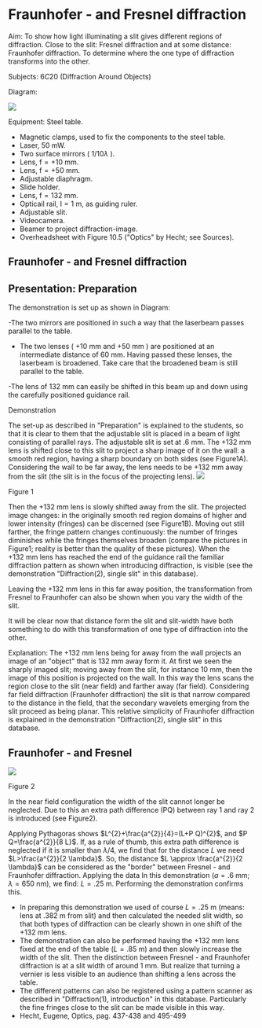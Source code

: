 # Fraunhofer - and Fresnel diffraction 

Aim: To show how light illuminating a slit gives different regions of diffraction. Close to the slit: Fresnel diffraction and at some distance: Fraunhofer diffraction. To determine where the one type of diffraction transforms into the other.

Subjects: $6 C 20$ (Diffraction Around Objects)

Diagram:

![](https://cdn.mathpix.com/cropped/2024_06_24_467914a6eecfef3d24e6g-1.jpg?height=816&width=895&top_left_y=584&top_left_x=707)

Equipment: Steel table.

- Magnetic clamps, used to fix the components to the steel table.
- Laser, $50 \mathrm{~mW}$.
- Two surface mirrors ( $1 / 10 \lambda$ ).
- Lens, $\mathrm{f}=+10 \mathrm{~mm}$.
- Lens, $\mathrm{f}=+50 \mathrm{~mm}$.
- Adjustable diaphragm.
- Slide holder.
- Lens, $\mathrm{f}=132 \mathrm{~mm}$.
- Opticail rail, $\mathrm{I}=1 \mathrm{~m}$, as guiding ruler.
- Adjustable slit.
- Videocamera.
- Beamer to project diffraction-image.
- Overheadsheet with Figure 10.5 ("Optics" by Hecht; see Sources).


## Fraunhofer - and Fresnel diffraction

## Presentation: Preparation

The demonstration is set up as shown in Diagram:

-The two mirrors are positioned in such a way that the laserbeam passes parallel to the table.

- The two lenses ( $+10 \mathrm{~mm}$ and $+50 \mathrm{~mm}$ ) are positioned at an intermediate distance of $60 \mathrm{~mm}$. Having passed these lenses, the laserbeam is broadened. Take care that the broadened beam is still parallel to the table.

-The lens of $132 \mathrm{~mm}$ can easily be shifted in this beam up and down using the carefully positioned guidance rail.

Demonstration

The set-up as described in "Preparation" is explained to the students, so that it is clear to them that the adjustable slit is placed in a beam of light consisting of parallel rays. The adjustable slit is set at $.6 \mathrm{~mm}$. The $+132 \mathrm{~mm}$ lens is shifted close to this slit to project a sharp image of it on the wall: a smooth red region, having a sharp boundary on both sides (see Figure1A). Considering the wall to be far away, the lens needs to be $+132 \mathrm{~mm}$ away from the slit (the slit is in the focus of the projecting lens).
![](https://cdn.mathpix.com/cropped/2024_06_24_467914a6eecfef3d24e6g-2.jpg?height=204&width=1284&top_left_y=1112&top_left_x=518)

Figure 1

Then the $+132 \mathrm{~mm}$ lens is slowly shifted away from the slit. The projected image changes: in the originally smooth red region domains of higher and lower intensity (fringes) can be discerned (see Figure1B). Moving out still farther, the fringe pattern changes continuously: the number of fringes diminishes while the fringes themselves broaden (compare the pictures in Figure1; reality is better than the quality of these pictures). When the $+132 \mathrm{~mm}$ lens has reached the end of the guidance rail the familiar diffraction pattern as shown when introducing diffraction, is visible (see the demonstration "Diffraction(2), single slit" in this database).

Leaving the $+132 \mathrm{~mm}$ lens in this far away position, the transformation from Fresnel to Fraunhofer can also be shown when you vary the width of the slit.

It will be clear now that distance form the slit and slit-width have both something to do with this transformation of one type of diffraction into the other.

Explanation: The $+132 \mathrm{~mm}$ lens being for away from the wall projects an image of an "object" that is $132 \mathrm{~mm}$ away form it. At first we seen the sharply imaged slit; moving away from the slit, for instance $10 \mathrm{~mm}$, then the image of this position is projected on the wall. In this way the lens scans the region close to the slit (near field) and farther away (far field). Considering far field diffraction (Fraunhofer diffraction) the slit is that narrow compared to the distance in the field, that the secondary wavelets emerging from the slit proceed as being planar. This relative simplicity of Fraunhofer diffraction is explained in the demonstration "Diffraction(2), single slit" in this database.

## Fraunhofer - and Fresnel

![](https://cdn.mathpix.com/cropped/2024_06_24_467914a6eecfef3d24e6g-3.jpg?height=837&width=631&top_left_y=240&top_left_x=774)

Figure 2

In the near field configuration the width of the slit cannot longer be neglected. Due to this an extra path difference (PQ) between ray 1 and ray 2 is introduced (see Figure2).

Applying Pythagoras shows $L^{2}+\frac{a^{2}}{4}=(L+P Q)^{2}$, and $P Q=\frac{a^{2}}{8 L}$. If, as a rule of thumb, this extra path difference is neglected if it is smaller than $\lambda / 4$, we find that for the distance $L$ we need $L>\frac{a^{2}}{2 \lambda}$. So, the distance $L \approx \frac{a^{2}}{2 \lambda}$ can be considered as the "border" between Fresnel - and Fraunhofer diffraction. Applying the data In this demonstration $(a=.6 \mathrm{~mm} ; \lambda=650 \mathrm{~nm})$, we find: $L=.25 \mathrm{~m}$. Performing the demonstration confirms this.

- In preparing this demonstration we used of course $L=.25 \mathrm{~m}$ (means: lens at $.382 \mathrm{~m}$ from slit) and then calculated the needed slit width, so that both types of diffraction can be clearly shown in one shift of the $+132 \mathrm{~mm}$ lens.
- The demonstration can also be performed having the $+132 \mathrm{~mm}$ lens fixed at the end of the table $(L=.85 \mathrm{~m})$ and then slowly increase the width of the slit. Then the distinction between Fresnel - and Fraunhofer diffraction is at a slit width of around $1 \mathrm{~mm}$. But realize that turning a vernier is less visible to an audience than shifting a lens across the table.
- The different patterns can also be registered using a pattern scanner as described in "Diffraction(1), introduction" in this database. Particularly the fine fringes close to the slit can be made visible in this way.
- Hecht, Eugene, Optics, pag. 437-438 and 495-499

